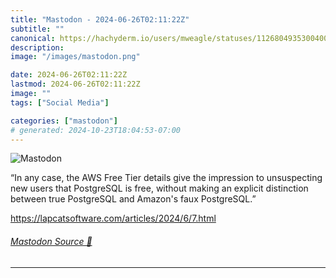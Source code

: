 ```yaml
---
title: "Mastodon - 2024-06-26T02:11:22Z"
subtitle: ""
canonical: https://hachyderm.io/users/mweagle/statuses/112680493530040041
description:
image: "/images/mastodon.png"

date: 2024-06-26T02:11:22Z
lastmod: 2024-06-26T02:11:22Z
image: ""
tags: ["Social Media"]

categories: ["mastodon"]
# generated: 2024-10-23T18:04:53-07:00
---
```

![Mastodon](/images/mastodon.png)

<p>“In any case, the AWS Free Tier details give the impression to unsuspecting new users that PostgreSQL is free, without making an explicit distinction between true PostgreSQL and Amazon&#39;s faux PostgreSQL.”</p><p><a href="https://lapcatsoftware.com/articles/2024/6/7.html" target="_blank" rel="nofollow noopener noreferrer" translate="no"><span class="invisible">https://</span><span class="ellipsis">lapcatsoftware.com/articles/20</span><span class="invisible">24/6/7.html</span></a></p>


###### [Mastodon Source 🐘](https://hachyderm.io/@mweagle/112680493530040041)

___
